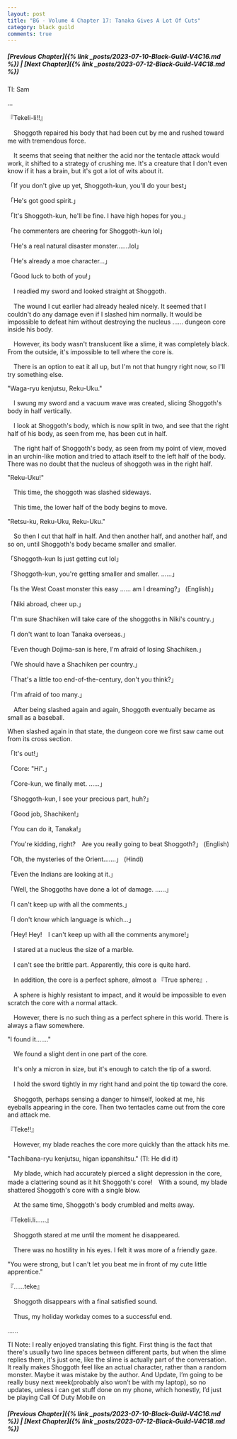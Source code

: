 ```yaml
---
layout: post
title: "BG - Volume 4 Chapter 17: Tanaka Gives A Lot Of Cuts"
category: black guild
comments: true
---
```


##### [Previous Chapter]({% link _posts/2023-07-10-Black-Guild-V4C16.md %}) \| [Next Chapter]({% link _posts/2023-07-12-Black-Guild-V4C18.md %})


Tl: Sam


…


『Tekeli-li‼︎』


　Shoggoth repaired his body that had been cut by me and rushed toward me with tremendous force.

　It seems that seeing that neither the acid nor the tentacle attack would work, it shifted to a strategy of crushing me. It's a creature that I don't even know if it has a brain, but it's got a lot of wits about it.


「If you don't give up yet, Shoggoth-kun, you'll do your best」
<!--more-->   
「He's got good spirit.」

「It's Shoggoth-kun, he'll be fine. I have high hopes for you.」

「he commenters are cheering for Shoggoth-kun lol」

「He's a real natural disaster monster.......lol」

「He's already a moe character...」

「Good luck to both of you!」


　I readied my sword and looked straight at Shoggoth.

　The wound I cut earlier had already healed nicely. It seemed that I couldn't do any damage even if I slashed him normally. It would be impossible to defeat him without destroying the nucleus ...... dungeon core inside his body.


　However, its body wasn't translucent like a slime, it was completely black. From the outside, it's impossible to tell where the core is.

　There is an option to eat it all up, but I'm not that hungry right now, so I'll try something else.


"Waga-ryu kenjutsu, Reku-Uku."


　I swung my sword and a vacuum wave was created, slicing Shoggoth's body in half vertically.

　I look at Shoggoth's body, which is now split in two, and see that the right half of his body, as seen from me, has been cut in half.

　The right half of Shoggoth's body, as seen from my point of view, moved in an urchin-like motion and tried to attach itself to the left half of the body. There was no doubt that the nucleus of shoggoth was in the right half.


"Reku-Uku!"


　This time, the shoggoth was slashed sideways.

　This time, the lower half of the body begins to move.


"Retsu-ku, Reku-Uku, Reku-Uku."


　So then I cut that half in half. And then another half, and another half, and so on, until Shoggoth's body became smaller and smaller.


「Shoggoth-kun Is just getting cut lol」

「Shoggoth-kun, you're getting smaller and smaller. ......」

「Is the West Coast monster this easy ...... am I dreaming?」 (English)」

「Niki abroad, cheer up.」

「I'm sure Shachiken will take care of the shoggoths in Niki's country.」

「I don't want to loan Tanaka overseas.」

「Even though Dojima-san is here, I'm afraid of losing Shachiken.」

「We should have a Shachiken per country.」

「That's a little too end-of-the-century, don't you think?」

「I'm afraid of too many.」


　After being slashed again and again, Shoggoth eventually became as small as a baseball.

When slashed again in that state, the dungeon core we first saw came out from its cross section.


「It's out!」

「Core: "Hi".」

「Core-kun, we finally met. ......」

「Shoggoth-kun, I see your precious part, huh?」

「Good job, Shachiken!」

「You can do it, Tanaka!」

「You're kidding, right?　Are you really going to beat Shoggoth?」 (English)

「Oh, the mysteries of the Orient.......」 (Hindi)

「Even the Indians are looking at it.」

「Well, the Shoggoths have done a lot of damage. ......」

「I can't keep up with all the comments.」

「I don't know which language is which...」

「Hey! Hey!　I can't keep up with all the comments anymore!」


　I stared at a nucleus the size of a marble.

　I can't see the brittle part. Apparently, this core is quite hard.


　In addition, the core is a perfect sphere, almost a 『True sphere』.

　A sphere is highly resistant to impact, and it would be impossible to even scratch the core with a normal attack.


　However, there is no such thing as a perfect sphere in this world. There is always a flaw somewhere.


"I found it......."


　We found a slight dent in one part of the core.

　It's only a micron in size, but it's enough to catch the tip of a sword.


　I hold the sword tightly in my right hand and point the tip toward the core.

　Shoggoth, perhaps sensing a danger to himself, looked at me, his eyeballs appearing in the core. Then two tentacles came out from the core and attack me.


『Teke‼︎』


　However, my blade reaches the core more quickly than the attack hits me.


"Tachibana-ryu kenjutsu, higan ippanshitsu." (Tl: He did it)


　My blade, which had accurately pierced a slight depression in the core, made a clattering sound as it hit Shoggoth's core!　With a sound, my blade shattered Shoggoth's core with a single blow.

　At the same time, Shoggoth's body crumbled and melts away.


『Tekeli.li......』


　Shoggoth stared at me until the moment he disappeared.

　There was no hostility in his eyes. I felt it was more of a friendly gaze.


"You were strong, but I can't let you beat me in front of my cute little apprentice."

『......teke』


　Shoggoth disappears with a final satisfied sound.

　Thus, my holiday workday comes to a successful end.



......


Tl Note: I really enjoyed translating this fight. First thing is the fact that there's usually two line spaces between different parts, but when the slime replies them, it's just one, like the slime is actually part of the conversation. It really makes Shoggoth feel like an actual character, rather than a random monster. Maybe it was mistake by the author. And Update, I’m going to be really busy next week(probably also won’t be with my laptop), so no updates, unless i can get stuff done on my phone, which honestly, I’d just be playing Call Of Duty Mobile on





##### [Previous Chapter]({% link _posts/2023-07-10-Black-Guild-V4C16.md %}) \| [Next Chapter]({% link _posts/2023-07-12-Black-Guild-V4C18.md %})